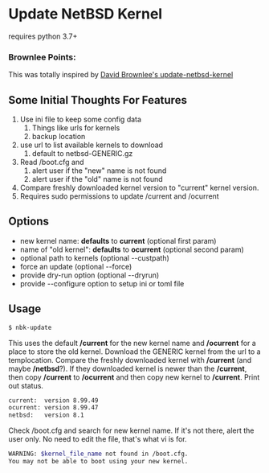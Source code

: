 # Update NetBSD Kernel

requires python 3.7+

### Brownlee Points:
This was totally inspired by [David Brownlee's update-netbsd-kernel](https://github.com/abs0/update-netbsd-kernel)

## Some Initial Thoughts For Features

1. Use ini file to keep some config data
    1. Things like urls for kernels
    1. backup location
1. use url to list available kernels to download
    1. default to netbsd-GENERIC.gz
1. Read /boot.cfg and 
    1. alert user if the "new" name is not found
    1. alert user if the "old" name is not found
1. Compare freshly downloaded kernel version to "current" kernel version.
1. Requires sudo permissions to update /current and /ocurrent

## Options

* new kernel name: **defaults** to **current** (optional first param)
* name of "old kernel": **defaults** to **ocurrent** (optional second param)
* optional path to kernels (optional --custpath)
* force an update (optional --force)
* provide dry-run option (optional --dryrun)
* provide --configure option to setup ini or toml file


## Usage

```bash
$ nbk-update 
```
This uses the default **/current** for the new kernel name and **/ocurrent** for a place to store the old kernel. Download the GENERIC kernel from the url to a templocation. Compare the freshly downloaded kernel with **/current** (and maybe **/netbsd**?). If they downloaded kernel is newer than the **/current**, then copy **/current** to **/ocurrent** and then copy new kernel to **/current**. Print out status.

```bash
current:  version 8.99.49
ocurrent: version 8.99.47
netbsd:   version 8.1
```

Check /boot.cfg and search for new kernel name. If it's not there, alert the user only. No need to edit the file, that's what vi is for.

```bash
WARNING: $kernel_file_name not found in /boot.cfg. 
You may not be able to boot using your new kernel.
```



